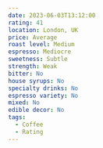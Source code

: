 ```yaml
---
date: 2023-06-03T13:12:00
rating: 41
location: London, UK
price: Average
roast level: Medium
espresso: Mediocre
sweetness: Subtle
strength: Weak
bitter: No
house syrups: No
specialty drinks: No
espresso variety: No
mixed: No
edible decor: No
tags:
  - Coffee
  - Rating
---
```



